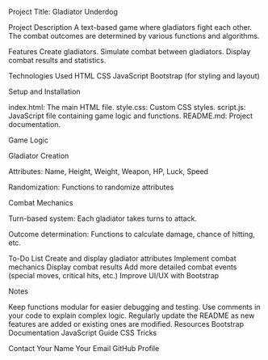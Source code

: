 Project Title: Gladiator Underdog

Project Description
A text-based game where gladiators fight each other. The combat outcomes are determined by various functions and algorithms.

Features
Create gladiators.
Simulate combat between gladiators.
Display combat results and statistics.

Technologies Used
HTML
CSS
JavaScript
Bootstrap (for styling and layout)

Setup and Installation

index.html: The main HTML file.
style.css: Custom CSS styles.
script.js: JavaScript file containing game logic and functions.
README.md: Project documentation.

Game Logic

Gladiator Creation

Attributes: Name, Height, Weight, Weapon, HP, Luck, Speed

Randomization: Functions to randomize attributes

Combat Mechanics

Turn-based system: Each gladiator takes turns to attack.

Outcome determination: Functions to calculate damage, chance of hitting, etc.

To-Do List
Create and display gladiator attributes
Implement combat mechanics
Display combat results
Add more detailed combat events (special moves, critical hits, etc.)
Improve UI/UX with Bootstrap

Notes

Keep functions modular for easier debugging and testing.
Use comments in your code to explain complex logic.
Regularly update the README as new features are added or existing ones are modified.
Resources
Bootstrap Documentation
JavaScript Guide
CSS Tricks

Contact
Your Name
Your Email
GitHub Profile

